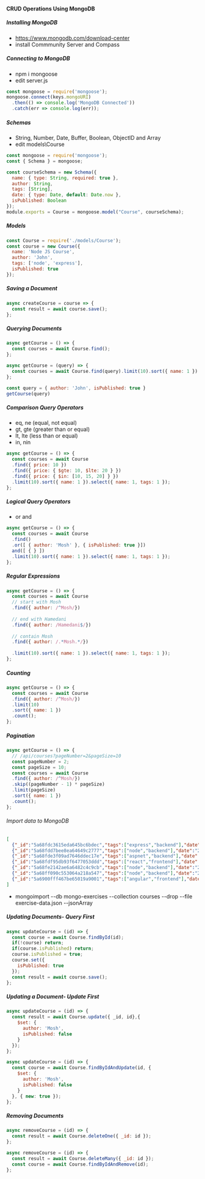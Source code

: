 #### CRUD Operations Using MongoDB
##### Installing MongoDB
* https://www.mongodb.com/download-center
* install Commmunity Server and Compass

##### Connecting to MongoDB
* npm i mongoose
* edit server.js
```javascript
const mongoose = require('mongoose');
mongoose.connect(keys.mongoURI)
  .then(() => console.log('MongoDB Connected'))
  .catch(err => console.log(err));
```

##### Schemas
* String, Number, Date, Buffer, Boolean, ObjectID and Array
* edit models\Course
```javascript
const mongoose = require('mongoose');
const { Schema } = mongoose;

const courseSchema = new Schema({
  name: { type: String, required: true },
  author: String,
  tags: [String],
  date: { type: Date, default: Date.now },
  isPublished: Boolean
});
module.exports = Course = mongoose.model("Course", courseSchema);
```

##### Models
```javascript
const Course = require('./models/Course');
const course = new Course({
  name: 'Node JS Course',
  author: 'John',
  tags: ['node', 'express'],
  isPublished: true
});
```

##### Saving a Document
```javascript
async createCourse = course => {
  const result = await course.save();
};
```

##### Querying Documents
```javascript
async getCourse = () => {
  const courses = await Course.find();
};

async getCourse = (query) => {
  const courses = await Course.find(query).limit(10).sort({ name: 1 }).select({ name: 1, tags: 1 });
};

const query = { author: 'John', isPublished: true }
getCourse(query)
```

##### Comparison Query Operators
* eq, ne (equal, not equal)
* gt, gte (greater than or equal)
* lt, lte (less than or equal)
* in, nin
```javascript
async getCourse = () => {
  const courses = await Course
  .find({ price: 10 })
  .find({ price: { $gte: 10, $lte: 20 } })
  .find({ price: { $in: [10, 15, 20] } })
  .limit(10).sort({ name: 1 }).select({ name: 1, tags: 1 });
};
```

##### Logical Query Operators
* or and
```javascript
async getCourse = () => {
  const courses = await Course
  .find()
  .or([ { author: 'Mosh' }, { isPublished: true }])
  and([ { } ])
  .limit(10).sort({ name: 1 }).select({ name: 1, tags: 1 });
};
```

##### Regular Expressions
```javascript
async getCourse = () => {
  const courses = await Course
  // start with Mosh
  .find({ author: /^Mosh/})
  
  // end with Hamedani
  .find({ author: /Hamedani$/})
  
  // contain Mosh
  .find({ author: /.*Mosh.*/})
  
  .limit(10).sort({ name: 1 }).select({ name: 1, tags: 1 });
};
```

##### Counting
```javascript
async getCourse = () => {
  const courses = await Course
  .find({ author: /^Mosh/})
  .limit(10)
  .sort({ name: 1 })
  .count();
};
```

##### Pagination
```javascript
async getCourse = () => {
  // /api/courses?pageNumber=2&pageSize=10
  const pageNumber = 2;
  const pageSize = 10;
  const courses = await Course
  .find({ author: /^Mosh/})
  .skip((pageNumber - 1) * pageSize)
  .limit(pageSize)
  .sort({ name: 1 })
  .count();
};
```

###### Import data to MongoDB
```exercise-data.json
[
  {"_id":"5a68fdc3615eda645bc6bdec","tags":["express","backend"],"date":"2018-01-24T21:42:27.388Z","name":"Express.js Course","author":"Mosh","isPublished":true,"price":10,"__v":0},
  {"_id":"5a68fdd7bee8ea64649c2777","tags":["node","backend"],"date":"2018-01-24T21:42:47.912Z","name":"Node.js Course","author":"Mosh","isPublished":true,"price":20,"__v":0},
  {"_id":"5a68fde3f09ad7646ddec17e","tags":["aspnet","backend"],"date":"2018-01-24T21:42:59.605Z","name":"ASP.NET MVC Course","author":"Mosh","isPublished":true,"price":15,"__v":0},
  {"_id":"5a68fdf95db93f6477053ddd","tags":["react","frontend"],"date":"2018-01-24T21:43:21.589Z","name":"React Course","author":"Mosh","isPublished":false,"__v":0},
  {"_id":"5a68fe2142ae6a6482c4c9cb","tags":["node","backend"],"date":"2018-01-24T21:44:01.075Z","name":"Node.js Course by Jack","author":"Jack","isPublished":true,"price":12,"__v":0},
  {"_id":"5a68ff090c553064a218a547","tags":["node","backend"],"date":"2018-01-24T21:47:53.128Z","name":"Node.js Course by Mary","author":"Mary","isPublished":false,"price":12,"__v":0},
  {"_id":"5a6900fff467be65019a9001","tags":["angular","frontend"],"date":"2018-01-24T21:56:15.353Z","name":"Angular Course","author":"Mosh","isPublished":true,"price":15,"__v":0}
]
```
* mongoimport --db mongo-exercises --collection courses --drop --file exercise-data.json --jsonArray

##### Updating Documents- Query First
```javascript
async updateCourse = (id) => {
  const course = await Course.findById(id);
  if(!course) return;
  if(course.isPublished) return;
  course.isPublished = true;
  course.set({
    isPublished: true
  });
  const result = await course.save();
};
```

##### Updating a Document- Update First
```javascript
async updateCourse = (id) => {
  const result = await Course.update({ _id, id},{ 
    $set: {
      author: 'Mosh',
      isPublished: false
    } 
  });
};
```
```javascript
async updateCourse = (id) => {
  const course = await Course.findByIdAndUpdate(id, { 
    $set: {
      author: 'Mosh',
      isPublished: false
    } 
  }, { new: true });
};
```
##### Removing Documents
```javascript
async removeCourse = (id) => {
  const result = await Course.deleteOne({ _id: id });
};
```
```javascript
async removeCourse = (id) => {
  const result = await Course.deleteMany({ _id: id });
  const course = await Course.findByIdAndRemove(id);
};
```
